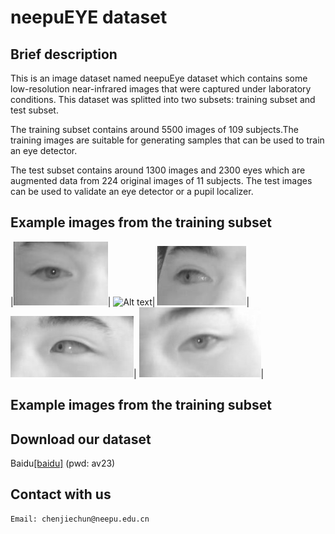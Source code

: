 # neepuEYE dataset
## Brief description
This is an image dataset named neepuEye dataset which contains some low-resolution near-infrared images that were captured under laboratory conditions. 
This dataset was splitted into two subsets: training subset and test subset. 

The training subset contains around 5500 images of 109 subjects.The training images are suitable for generating  samples that can be used to train an eye detector.

The test subset contains around 1300 images and 2300 eyes which are augmented data from 224 original images of 11 subjects. The test images can be used to validate an eye detector or a pupil localizer.
## Example images from the training subset 
|![Alt text](/Images/train/1/133_15.jpg)|  ![Alt text](/Images/train/133_8_2.jpg)| ![Alt text](/Images/train/1/133_25.jpg)| ![Alt text](/Images/train/1/133_26_2.jpg)| ![Alt text](/Images/train/1/133_38.jpg)| 
## Example images from the training subset

## Download our dataset
Baidu[[baidu]](https://pan.baidu.com/s/1WjVxmZpmuyMWtR4aH5v2nQ)
(pwd: av23)

## Contact with us
<pre><code>Email: chenjiechun@neepu.edu.cn</code></pre>
